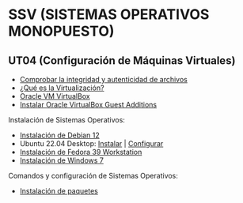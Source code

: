 # SSV (SISTEMAS OPERATIVOS MONOPUESTO)

## UT04 (Configuración de Máquinas Virtuales)

* [Comprobar la integridad y autenticidad de archivos](./apuntes/comprobar_integridad_y_autenticidad_de_archivos.md)
* [¿Qué es la Virtualización?](./apuntes/que_es_la_virtualizacion.md)
* [Oracle VM VirtualBox](./apuntes/oracle_vm_virtualbox.md)
* [Instalar Oracle VirtualBox Guest Additions](./apuntes/instalacion_vbox_ga.md)

Instalación de Sistemas Operativos:

* [Instalación de Debian 12](./apuntes/instalacion_debian12.md)
* Ubuntu 22.04 Desktop: [Instalar](./apuntes/ubuntu22.04_desktop_instalar.md) | [Configurar](./apuntes/ubuntu22.04_desktop_configurar.md)
* [Instalación de Fedora 39 Workstation](./apuntes/instalacion_fedora39_workstation.md)
* [Instalación de Windows 7](./apuntes/instalacion_windows7.md)

Comandos y configuración de Sistemas Operativos:

* [Instalación de paquetes](./apuntes/instalacion_paquetes.md)
